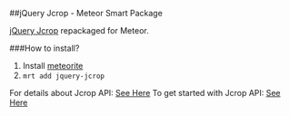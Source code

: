 ##jQuery Jcrop - Meteor Smart Package

[jQuery Jcrop](https://github.com/tapmodo/jcrop) repackaged for Meteor.

###How to install?

1. Install [meteorite](https://github.com/oortcloud/meteorite)
2. `mrt add jquery-jcrop`

For details about Jcrop API: [See Here](https://github.com/tapmodo/Jcrop)
To get started with Jcrop API: [See Here](http://deepliquid.com/content/Jcrop.html)
